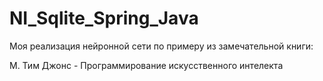 # NI_Sqlite_Spring_Java

Моя реализация нейронной сети по примеру из замечательной книги: 

М. Тим Джонс - Программирование искусственного интелекта

